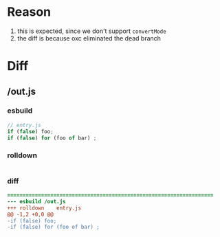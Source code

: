 # Reason
1. this is expected, since we don't support `convertMode`
2. the diff is because oxc eliminated the dead branch
# Diff
## /out.js
### esbuild
```js
// entry.js
if (false) foo;
if (false) for (foo of bar) ;
```
### rolldown
```js

```
### diff
```diff
===================================================================
--- esbuild	/out.js
+++ rolldown	entry.js
@@ -1,2 +0,0 @@
-if (false) foo;
-if (false) for (foo of bar) ;

```